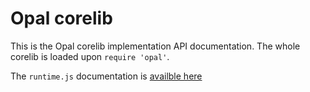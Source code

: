 # Opal corelib

This is the Opal corelib implementation API documentation.
The whole corelib is loaded upon `require 'opal'`.

The `runtime.js` documentation is [availble here](runtime.js.html)
